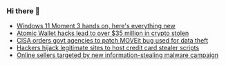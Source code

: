### Hi there 👋

<!--START_SECTION:feed-->
* [Windows 11 Moment 3 hands on, here's everything new](https://www.bleepingcomputer.com/news/microsoft/windows-11-moment-3-hands-on-heres-everything-new/)
* [Atomic Wallet hacks lead to over $35 million in crypto stolen](https://www.bleepingcomputer.com/news/security/atomic-wallet-hacks-lead-to-over-35-million-in-crypto-stolen/)
* [CISA orders govt agencies to patch MOVEit bug used for data theft](https://www.bleepingcomputer.com/news/security/cisa-orders-govt-agencies-to-patch-moveit-bug-used-for-data-theft/)
* [Hackers hijack legitimate sites to host credit card stealer scripts](https://www.bleepingcomputer.com/news/security/hackers-hijack-legitimate-sites-to-host-credit-card-stealer-scripts/)
* [Online sellers targeted by new information-stealing malware campaign](https://www.bleepingcomputer.com/news/security/online-sellers-targeted-by-new-information-stealing-malware-campaign/)
<!--END_SECTION:feed-->

<!--
**frankenk/frankenk** is a ✨ _special_ ✨ repository because its `README.md` (this file) appears on your GitHub profile.

Here are some ideas to get you started:

- 🔭 I’m currently working on ...
- 🌱 I’m currently learning ...
- 👯 I’m looking to collaborate on ...
- 🤔 I’m looking for help with ...
- 💬 Ask me about ...
- 📫 How to reach me: ...
- 😄 Pronouns: ...
- ⚡ Fun fact: ...
-->



